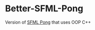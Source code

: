 # Better-SFML-Pong
Version of [SFML Pong](https://github.com/JoseRivas1998/SFML-Pong) that uses OOP C++
